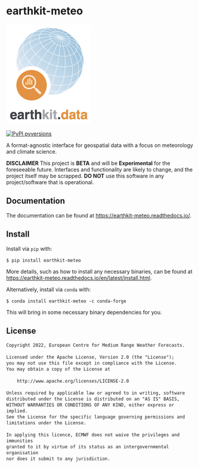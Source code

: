 # earthkit-meteo

![earthkit-meteo](docs/_static/earthkit-meteo.png)

[![PyPI pyversions](https://img.shields.io/pypi/pyversions/earthkit-meteo.svg)](https://pypi.python.org/pypi/earthkit-meteo/)

A format-agnostic interface for geospatial data with a focus on meteorology and
climate science.

**DISCLAIMER**
This project is **BETA** and will be **Experimental** for the foreseeable future.
Interfaces and functionality are likely to change, and the project itself may be scrapped.
**DO NOT** use this software in any project/software that is operational.

## Documentation

The documentation can be found at https://earthkit-meteo.readthedocs.io/.

## Install

Install via `pip` with:

```
$ pip install earthkit-meteo
```

More details, such as how to install any necessary binaries, can be found  at https://earthkit-meteo.readthedocs.io/en/latest/install.html.

Alternatively, install via `conda` with:

```
$ conda install earthkit-meteo -c conda-forge
```

This will bring in some necessary binary dependencies for you.

## License

```
Copyright 2022, European Centre for Medium Range Weather Forecasts.

Licensed under the Apache License, Version 2.0 (the "License");
you may not use this file except in compliance with the License.
You may obtain a copy of the License at

    http://www.apache.org/licenses/LICENSE-2.0

Unless required by applicable law or agreed to in writing, software
distributed under the License is distributed on an "AS IS" BASIS,
WITHOUT WARRANTIES OR CONDITIONS OF ANY KIND, either express or implied.
See the License for the specific language governing permissions and
limitations under the License.

In applying this licence, ECMWF does not waive the privileges and immunities
granted to it by virtue of its status as an intergovernmental organisation
nor does it submit to any jurisdiction.
```
